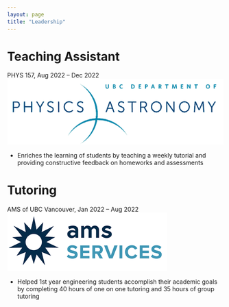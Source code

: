 ```yaml
---
layout: page
title: "Leadership"
---
```


# Teaching Assistant 
 PHYS 157, Aug 2022 – Dec 2022  
![rs](https://raw.githubusercontent.com/carterkowel/carterkowel.github.io/master/assets/images/ubcPHAS.png)   
* Enriches the learning of students by teaching a weekly tutorial and providing constructive feedback on homeworks and assessments

# Tutoring  
AMS of UBC Vancouver, Jan 2022 – Aug 2022  
![rs](https://raw.githubusercontent.com/carterkowel/carterkowel.github.io/master/assets/images/amsTut.png)    
* Helped 1st year engineering students accomplish their academic goals by completing 40 hours of one on one tutoring and 35 hours of group tutoring  
